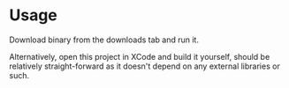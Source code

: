 Usage
==
Download binary from the downloads tab and run it.

Alternatively, open this project in XCode and build it yourself, should be
relatively straight-forward as it doesn't depend on any external libraries or
such.
